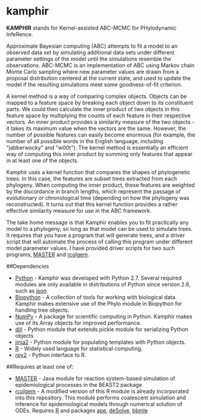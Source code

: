 kamphir
=======

**KAMPHIR** stands for Kernel-assisted ABC-MCMC for PHylodynamic InfeRence.

Approximate Bayesian computing (ABC) attempts to fit a model to an observed data set by simulating additional data sets under different parameter settings of the model until the simulations resemble the observations.
ABC-MCMC is an implementation of ABC using Markov chain Monte Carlo sampling where new parameter values are drawn from a proposal distribution centered at the current state, and used to update the model if the resulting simulations meet some goodness-of-fit criterion. 

A kernel method is a way of comparing complex objects.  Objects can be mapped to a feature space by breaking each object down to its constituent parts.  We could then calculate the inner product of two objects in this feature space by multiplying the counts of each feature in their respective vectors.  An inner product provides a similarity measure of the two objects - it takes its maximum value when the vectors are the same.  However, the number of possible features can easily become enormous (for example, the number of all possible words in the English language, including "jabberwocky" and "w00t").  The kernel method is essentially an efficient way of computing this inner product by summing only features that appear in at least one of the objects.  

Kamphir uses a kernel function that compares the shapes of phylogenetic trees.  In this case, the features are subset trees extracted from each phylogeny.  When computing the inner product, these features are weighted by the discordance in branch lengths, which represent the passage of evolutionary or chronological time (depending on how the phylogeny was reconstructed).  It turns out that this kernel function provides a rather effective similarity measure for use in the ABC framework.

The take home message is that Kamphir enables you to fit practically any model to a phylogeny, so long as that model can be used to simulate trees.  It requires that you have a program that will generate trees, and a driver script that will automate the process of calling this program under different model parameter values.  I have provided driver scripts for two such programs, [MASTER](http://compevol.github.io/MASTER/) and [rcolgem](http://colgem.r-forge.r-project.org/).

##Dependencies
* [Python](https://www.python.org/) - Kamphir was developed with Python 2.7.  Several required modules are only available in distributions of Python since version 2.6, such as [json](https://docs.python.org/2/library/json.html).
* [Biopython](http://biopython.org/wiki/Main_Page) - A collection of tools for working with biological data.  Kamphir makes extensive use of the Phylo module in Biopython for handling tree objects.
* [NumPy](http://www.numpy.org/) - A package for scientific computing in Python.  Kamphir makes use of its Array objects for improved performance.
* [dill](https://pypi.python.org/pypi/dill) - Python module that extends pickle module for serializing Python objects
* [jinja2](http://jinja.pocoo.org/) - Python module for populating templates with Python objects.
* [R](http://www.r-project.org/) - Widely used language for statistical computing.
* [rpy2](http://rpy.sourceforge.net/) - Python interface to R.
 
##Requires at least one of:
* [MASTER](http://compevol.github.io/MASTER/) - Java module for reaction system-based simulation of epidemiological processes in the BEAST2 package
* [rcolgem](http://colgem.r-forge.r-project.org/) - A modified version of this R module is already incorporated into this repository.  This module performs coalescent simulation and inference for epidemiological models through numerical solution of ODEs.  Requires [R](http://cran.r-project.org/) and packages [ape](http://cran.r-project.org/web/packages/ape/index.html), [deSolve](http://cran.r-project.org/web/packages/deSolve/index.html), [bbmle](http://cran.r-project.org/web/packages/bbmle/index.html)

